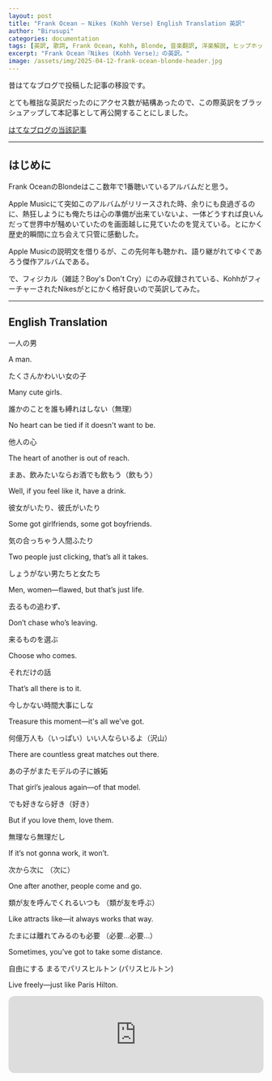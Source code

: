 ```yaml
---
layout: post
title: "Frank Ocean – Nikes (Kohh Verse) English Translation 英訳"
author: "Birusupi"
categories: documentation
tags: [英訳, 歌詞, Frank Ocean, Kohh, Blonde, 音楽翻訳, 洋楽解説, ヒップホップ, サブカルチャー, 和訳比較]
excerpt: "Frank Ocean『Nikes (Kohh Verse)』の英訳。"
image: /assets/img/2025-04-12-frank-ocean-blonde-header.jpg
---
```


昔はてなブログで投稿した記事の移設です。

とても稚拙な英訳だったのにアクセス数が結構あったので、この際英訳をブラッシュアップして本記事として再公開することにしました。


[はてなブログの当該記事](https://languageoflife.hatenablog.jp/entry/2018/09/03/231023)

---

## はじめに

Frank OceanのBlondeはここ数年で1番聴いているアルバムだと思う。

Apple Musicにて突如このアルバムがリリースされた時、余りにも良過ぎるのに、熱狂しようにも俺たちは心の準備が出来ていないよ、一体どうすれば良いんだって世界中が騒めいていたのを画面越しに見ていたのを覚えている。とにかく歴史的瞬間に立ち会えて只管に感動した。

Apple Musicの説明文を借りるが、この先何年も聴かれ、語り継がれてゆくであろう傑作アルバムである。

で、フィジカル（雑誌？Boy's Don't Cry）にのみ収録されている、KohhがフィーチャーされたNikesがとにかく格好良いので英訳してみた。

---

## English Translation

一人の男

A man.


たくさんかわいい女の子

Many cute girls.


誰かのことを誰も縛れはしない（無理）

No heart can be tied if it doesn't want to be.


他人の心

The heart of another is out of reach.


まあ、飲みたいならお酒でも飲もう（飲もう）

Well, if you feel like it, have a drink.


彼女がいたり、彼氏がいたり

Some got girlfriends, some got boyfriends.


気の合っちゃう人間ふたり

Two people just clicking, that’s all it takes.


しょうがない男たちと女たち

Men, women—flawed, but that’s just life.


去るもの追わず、

Don’t chase who’s leaving.


来るものを選ぶ

Choose who comes.


それだけの話

That’s all there is to it.


今しかない時間大事にしな

Treasure this moment—it's all we’ve got.


何億万人も（いっぱい）いい人ならいるよ（沢山）

There are countless great matches out there.


あの子がまたモデルの子に嫉妬

That girl’s jealous again—of that model.


でも好きなら好き（好き）

But if you love them, love them.


無理なら無理だし

If it’s not gonna work, it won’t.


次から次に （次に）

One after another, people come and go.


類が友を呼んでくれるいつも （類が友を呼ぶ）

Like attracts like—it always works that way.


たまには離れてみるのも必要 （必要…必要…）

Sometimes, you’ve got to take some distance.


自由にする まるでパリスヒルトン (パリスヒルトン)

Live freely—just like Paris Hilton.


<iframe style="border-radius:12px" src="https://open.spotify.com/embed/track/19YKaevk2bce4odJkP5L22?utm_source=generator&theme=0" width="100%" height="152" frameBorder="0" allowfullscreen="" allow="autoplay; clipboard-write; encrypted-media; fullscreen; picture-in-picture" loading="lazy"></iframe>